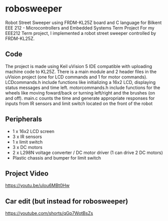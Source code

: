 # robosweeper
Robot Street Sweeper using FRDM-KL25Z board and C language for Bilkent EEE 212 - Microcontrollers and Embedded Systems Term Project
For my EEE212 Term project, I implemented a robot street sweeper controlled by FRDM-KL25Z. 

## Code
The project is made using Keil uVision 5 IDE compatible with uploading machine code to KL25Z. 
There is a main module and 2 header files in the uVision project (one for LCD commands and 1 for motor commands). 
LCDcommands.h include functions like initializing a 16x2 LCD, displaying status messages and time left. 
motorcommands.h include functions for the wheels like moving foward/back or turning left/right and the brushes (on and off). 
main.c counts the time and generate appropriate responses for inputs from IR sensors and limit switch located on the front of the robot

## Peripherals
- 1 x 16x2 LCD screen
- 3 x IR sensors
- 1 x limit switch
- 3 x DC motors
- 2 x L298N voltage converter / DC motor driver (1 can drive 2 DC motors)
- Plastic chassis and bumper for limit switch

## Project Video
https://youtu.be/uIou6MBt0Hw

## Car edit (but instead for robosweeper)
https://youtube.com/shorts/qGp7WotBsZs
